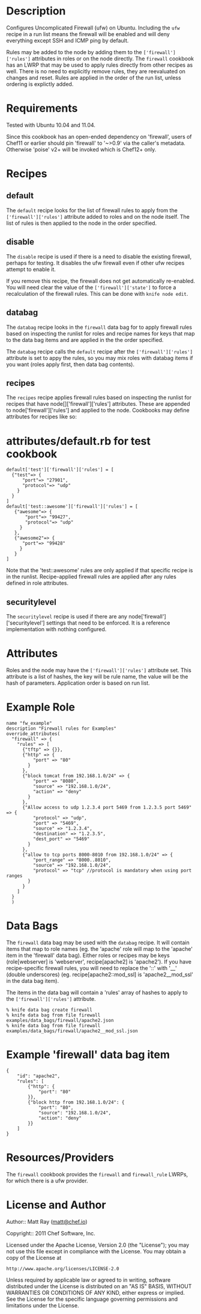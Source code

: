 Description
===========
Configures Uncomplicated Firewall (ufw) on Ubuntu. Including the `ufw` recipe in a run list means the firewall will be enabled and will deny everything except SSH and ICMP ping by default.

Rules may be added to the node by adding them to the `['firewall']['rules']` attributes in roles or on the node directly. The `firewall` cookbook has an LWRP that may be used to apply rules directly from other recipes as well. There is no need to explicitly remove rules, they are reevaluated on changes and reset. Rules are applied in the order of the run list, unless ordering is explictly added.

Requirements
============
Tested with Ubuntu 10.04 and 11.04.

Since this cookbook has an open-ended dependency on 'firewall', users of Chef11 or earlier should pin
'firewall' to '~>0.9' via the caller's metadata. Otherwise 'poise' v2+ will be invoked which is Chef12+ only.

Recipes
=======
default
-------
The `default` recipe looks for the list of firewall rules to apply from the `['firewall']['rules']` attribute added to roles and on the node itself. The list of rules is then applied to the node in the order specified.

disable
-------
The `disable` recipe is used if there is a need to disable the existing firewall, perhaps for testing. It disables the ufw firewall even if other ufw recipes attempt to enable it.

If you remove this recipe, the firewall does not get automatically re-enabled. You will need clear the value of the `['firewall']['state']` to force a recalculation of the firewall rules. This can be done with `knife node edit`.

databag
-------
The `databag` recipe looks in the `firewall` data bag for to apply firewall rules based on inspecting the runlist for roles and recipe names for keys that map to the data bag items and are applied in the the order specified.

The `databag` recipe calls the `default` recipe after the `['firewall']['rules']` attribute is set to appy the rules, so you may mix roles with databag items if you want (roles apply first, then data bag contents).

recipes
-------
The `recipes` recipe applies firewall rules based on inspecting the runlist for recipes that have node[<recipe>]['firewall']['rules'] attributes. These are appended to node['firewall']['rules'] and applied to the node. Cookbooks may define attributes for recipes like so:

# attributes/default.rb for test cookbook
    default['test']['firewall']['rules'] = [
      {"test"=> {
          "port"=> "27901",
          "protocol"=> "udp"
        }
      }
    ]
    default['test::awesome']['firewall']['rules'] = [
       {"awesome"=> {
           "port"=> "99427",
           "protocol"=> "udp"
         }
       },
       {"awesome2"=> {
          "port"=> "99428"
         }
       }
    ]

Note that the 'test::awesome' rules are only applied if that specific recipe is in the runlist. Recipe-applied firewall rules are applied after any rules defined in role attributes.

securitylevel
-------------
The `securitylevel` recipe is used if there are any node['firewall']['securitylevel'] settings that need to be enforced. It is a reference implementation with nothing configured.

Attributes
==========
Roles and the node may have the `['firewall']['rules']` attribute set. This attribute is a list of hashes, the key will be rule name, the value will be the hash of parameters. Application order is based on run list.

# Example Role
    name "fw_example"
    description "Firewall rules for Examples"
    override_attributes(
      "firewall" => {
        "rules" => [
          {"tftp" => {}},
          {"http" => {
              "port" => "80"
            }
          },
          {"block tomcat from 192.168.1.0/24" => {
              "port" => "8080",
              "source" => "192.168.1.0/24",
              "action" => "deny"
            }
          },
          {"Allow access to udp 1.2.3.4 port 5469 from 1.2.3.5 port 5469" => {
              "protocol" => "udp",
              "port" => "5469",
              "source" => "1.2.3.4",
              "destination" => "1.2.3.5",
              "dest_port" => "5469"
            }
          },
          {"allow to tcp ports 8000-8010 from 192.168.1.0/24" => {
              "port_range" => "8000..8010",
              "source" => "192.168.1.0/24",
              "protocol" => "tcp" //protocol is mandatory when using port ranges
            }
          }
        ]
      }
      )

Data Bags
=========
The `firewall` data bag may be used with the `databag` recipe. It will contain items that map to role names (eg. the 'apache' role will map to the 'apache' item in the 'firewall' data bag). Either roles or recipes may be keys (role[webserver] is 'webserver', recipe[apache2] is 'apache2'). If you have recipe-specific firewall rules, you will need to replace the '::' with '__' (double underscores) (eg. recipe[apache2::mod_ssl] is 'apache2__mod_ssl' in the data bag item).

The items in the data bag will contain a 'rules' array of hashes to apply to the `['firewall']['rules']` attribute.

    % knife data bag create firewall
    % knife data bag from file firewall examples/data_bags/firewall/apache2.json
    % knife data bag from file firewall examples/data_bags/firewall/apache2__mod_ssl.json

# Example 'firewall' data bag item

    {
        "id": "apache2",
        "rules": [
            {"http": {
                "port": "80"
            }},
            {"block http from 192.168.1.0/24": {
                "port": "80",
                "source": "192.168.1.0/24",
                "action": "deny"
            }}
        ]
    }

Resources/Providers
===================
The `firewall` cookbook provides the `firewall` and `firewall_rule` LWRPs, for which there is a ufw provider.

License and Author
==================
Author:: Matt Ray (<matt@chef.io>)

Copyright:: 2011 Chef Software, Inc.

Licensed under the Apache License, Version 2.0 (the "License");
you may not use this file except in compliance with the License.
You may obtain a copy of the License at

    http://www.apache.org/licenses/LICENSE-2.0

Unless required by applicable law or agreed to in writing, software
distributed under the License is distributed on an "AS IS" BASIS,
WITHOUT WARRANTIES OR CONDITIONS OF ANY KIND, either express or implied.
See the License for the specific language governing permissions and
limitations under the License.
